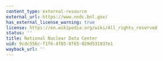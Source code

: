 ```yaml
---
content_type: external-resource
external_url: https://www.nndc.bnl.gov/
has_external_license_warning: true
license: https://en.wikipedia.org/wiki/All_rights_reserved
status: ''
title: National Nuclear Data Center
uid: 9cdc556c-f1f6-4f05-8f65-029d531937e1
wayback_url: ''
---
```

